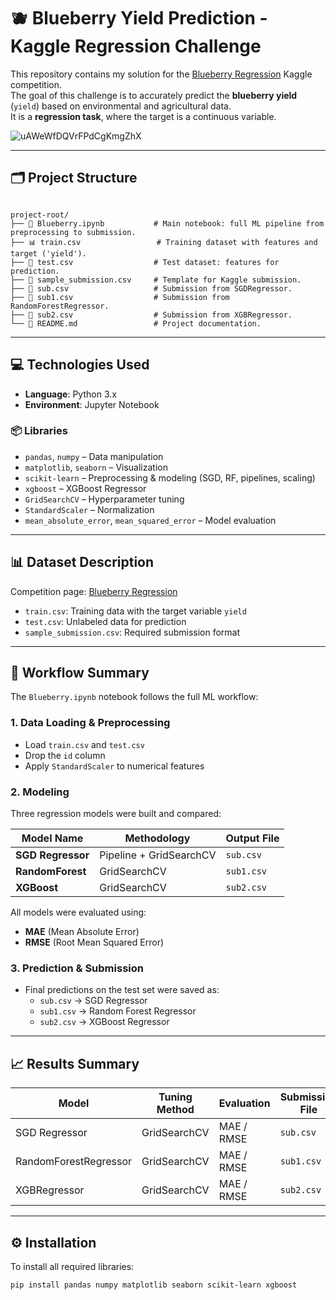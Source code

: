 # 🫐 Blueberry Yield Prediction - Kaggle Regression Challenge

This repository contains my solution for the [Blueberry Regression](https://www.kaggle.com/competitions/blueberry-regression-sentence/overview) Kaggle competition.  
The goal of this challenge is to accurately predict the **blueberry yield** (`yield`) based on environmental and agricultural data.  
It is a **regression task**, where the target is a continuous variable.

![uAWeWfDQVrFPdCgKmgZhX](https://github.com/user-attachments/assets/9e05d5b1-7182-4b01-ba54-7e287ccdf8ac)


---

## 🗂️ Project Structure

```

project-root/
├── 📄 Blueberry.ipynb           # Main notebook: full ML pipeline from preprocessing to submission.
├── 📊 train.csv                 # Training dataset with features and target ('yield').
├── 🧪 test.csv                  # Test dataset: features for prediction.
├── 📝 sample_submission.csv     # Template for Kaggle submission.
├── 🚀 sub.csv                   # Submission from SGDRegressor.
├── 🚀 sub1.csv                  # Submission from RandomForestRegressor.
├── 🚀 sub2.csv                  # Submission from XGBRegressor.
└── 📜 README.md                 # Project documentation.

```


---

## 💻 Technologies Used

- **Language**: Python 3.x  
- **Environment**: Jupyter Notebook  

### 📦 Libraries

- `pandas`, `numpy` – Data manipulation  
- `matplotlib`, `seaborn` – Visualization  
- `scikit-learn` – Preprocessing & modeling (SGD, RF, pipelines, scaling)  
- `xgboost` – XGBoost Regressor  
- `GridSearchCV` – Hyperparameter tuning  
- `StandardScaler` – Normalization  
- `mean_absolute_error`, `mean_squared_error` – Model evaluation

---

## 📊 Dataset Description

Competition page: [Blueberry Regression](https://www.kaggle.com/competitions/blueberry-regression-sentence/overview)

- `train.csv`: Training data with the target variable `yield`
- `test.csv`: Unlabeled data for prediction
- `sample_submission.csv`: Required submission format

---

## 🔁 Workflow Summary

The `Blueberry.ipynb` notebook follows the full ML workflow:

### 1. Data Loading & Preprocessing
- Load `train.csv` and `test.csv`
- Drop the `id` column
- Apply `StandardScaler` to numerical features

### 2. Modeling
Three regression models were built and compared:

| Model Name             | Methodology             | Output File |
|------------------------|--------------------------|-------------|
| **SGD Regressor**      | Pipeline + GridSearchCV  | `sub.csv`   |
| **RandomForest**       | GridSearchCV             | `sub1.csv`  |
| **XGBoost**            | GridSearchCV             | `sub2.csv`  |

All models were evaluated using:
- **MAE** (Mean Absolute Error)  
- **RMSE** (Root Mean Squared Error)

### 3. Prediction & Submission
- Final predictions on the test set were saved as:
  - `sub.csv` → SGD Regressor
  - `sub1.csv` → Random Forest Regressor
  - `sub2.csv` → XGBoost Regressor

---

## 📈 Results Summary

| Model                  | Tuning Method         | Evaluation | Submission File  |    MAE   |   RMSE   |
|------------------------|-----------------------|------------|------------------|----------|----------|
| SGD Regressor          | GridSearchCV          | MAE / RMSE | `sub.csv`        |  269.94  |  388.11  |
| RandomForestRegressor  | GridSearchCV          | MAE / RMSE | `sub1.csv`       |  257.78  |  374.73  |
| XGBRegressor           | GridSearchCV          | MAE / RMSE | `sub2.csv`       |  257.40  |  373.27   |
 
---

## ⚙️ Installation

To install all required libraries:

```bash
pip install pandas numpy matplotlib seaborn scikit-learn xgboost

